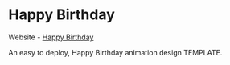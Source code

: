 # Happy Birthday

Website - [Happy Birthday](https://0mehedihasan.github.io/Happy-Birthday-to-you/)

An easy to deploy, Happy Birthday animation design TEMPLATE.

